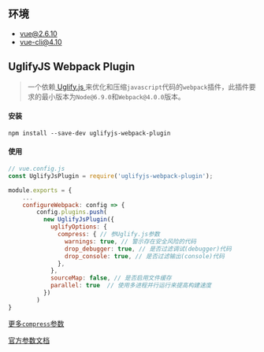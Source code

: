 ## 环境
 - vue@2.6.10
 - vue-cli@4.10  
 
## UglifyJS Webpack Plugin  

> 一个依赖[ Uglify.js ](https://github.com/mishoo/UglifyJS)来优化和压缩`javascript`代码的`webpack`插件，此插件要求的最小版本为`Node@6.9.0`和`Webpack@4.0.0`版本。  

#### 安装
```shell
npm install --save-dev uglifyjs-webpack-plugin
```
#### 使用
```javascript
// vue.config.js
const UglifyJsPlugin = require('uglifyjs-webpack-plugin');

module.exports = {
	...
	configureWebpack: config => {
		config.plugins.push(
	      new UglifyJsPlugin({
	        uglifyOptions: {
	          compress: { // 参Uglify.js参数
	            warnings: true, // 警示存在安全风险的代码
	            drop_debugger: true, // 是否过滤调试(debugger)代码
	            drop_console: true, // 是否过滤输出(console)代码
	          },
	        },
	        sourceMap: false, // 是否启用文件缓存
	        parallel: true  // 使用多进程并行运行来提高构建速度
	      })       
	 	)
}
```
[更多`compress`参数](http://lisperator.net/uglifyjs/compress)  

[官方参数文档](https://www.html.cn/doc/webpack2/plugins/uglifyjs-webpack-plugin/)